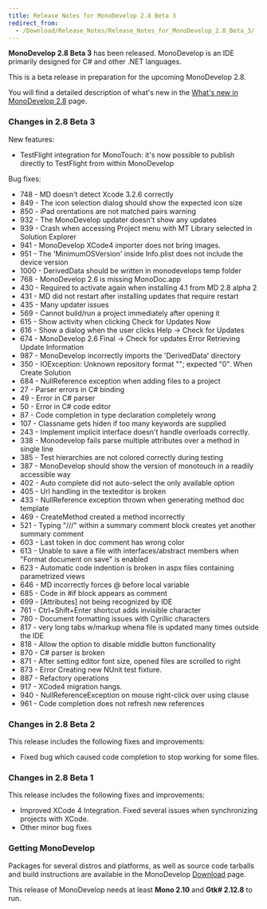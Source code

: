 ```yaml
---
title: Release Notes for MonoDevelop 2.8 Beta 3
redirect_from:
  - /Download/Release_Notes/Release_Notes_for_MonoDevelop_2.8_Beta_3/
---
```


**MonoDevelop 2.8 Beta 3** has been released. MonoDevelop is an IDE primarily designed for C# and other .NET languages.

This is a beta release in preparation for the upcoming MonoDevelop 2.8. 

You will find a detailed description of what's new in the [What's new in MonoDevelop 2.8](/Download/What's_new_in_MonoDevelop_2.8 "Download/What's new in MonoDevelop 2.8") page.

### <span>Changes in 2.8 Beta 3</span>

New features:

-   <span class="s1">TestFlight integration for MonoTouch: it's now possible to publish directly to TestFlight from within MonoDevelop</span>

Bug fixes:

-   748 - MD doesn't detect Xcode 3.2.6 correctly
-   849 - The icon selection dialog should show the expected icon size
-   850 - iPad orentations are not matched pairs warning
-   932 - The MonoDevelop updater doesn't show any updates
-   939 - Crash when accessing Project menu with MT Library selected in Solution Explorer
-   941 - MonoDevelop XCode4 importer does not bring images.
-   951 - The 'MinimumOSVersion' inside Info.plist does not include the device version
-   1000 - DerivedData should be written in monodevelops temp folder
-   768 - MonoDevelop 2.6 is missing MonoDoc.app
-   430 - Required to activate again when installing 4.1 from MD 2.8 alpha 2
-   431 - MD did not restart after installing updates that require restart
-   435 - Many updater issues
-   569 - Cannot build/run a project immediately after opening it
-   615 - Show activity when clicking Check for Updates Now
-   616 - Show a dialog when the user clicks Help -\> Check for Updates
-   674 - MonoDevelop 2.6 Final -\> Check for updates Error Retrieving Update Information
-   987 - MonoDevelop incorrectly imports the 'DerivedData' directory
-   350 - IOException: Unknown repository format ""; expected "0". When Create Solution
-   684 - NullReference exception when adding files to a project
-   27 - Parser errors in C# binding
-   49 - Error in C# parser
-   50 - Error in C# code editor
-   87 - Code completion in type declaration completely wrong
-   107 - Classname gets hiden if too many keywords are supplied
-   243 - Implement implicit interface doesn't handle overloads correctly.
-   338 - Monodevelop fails parse multiple attributes over a method in single line
-   385 - Test hierarchies are not colored correctly during testing
-   387 - MonoDevelop should show the version of monotouch in a readily accessible way
-   402 - Auto complete did not auto-select the only available option
-   405 - Url handling in the texteditor is broken
-   433 - NullReference exception thrown when generating method doc template
-   469 - CreateMethod created a method incorrectly
-   521 - Typing "///" within a summary comment block creates yet another summary comment
-   603 - Last token in doc comment has wrong color
-   613 - Unable to save a file with interfaces/abstract members when "Format document on save" is enabled
-   623 - Automatic code indention is broken in aspx files containing parametrized views
-   646 - MD incorrectly forces @ before local variable
-   685 - Code in \#if block appears as comment
-   699 - [Attributes] not being recognized by IDE
-   761 - Ctrl+Shift+Enter shortcut adds invisible character
-   780 - Document formatting issues with Cyrillic characters
-   817 - very long tabs w/markup whena file is updated many times outside the IDE
-   818 - Allow the option to disable middle button functionality
-   870 - C# parser is broken
-   871 - After setting editor font size, opened files are scrolled to right
-   873 - Error Creating new NUnit test fixture.
-   887 - Refactory operations
-   917 - XCode4 migration hangs.
-   940 - NullReferenceException on mouse right-click over using clause
-   961 - Code completion does not refresh new references

### <span>Changes in 2.8 Beta 2</span>

This release includes the following fixes and improvements:

-   Fixed bug which caused code completion to stop working for some files.

### Changes in 2.8 Beta 1

This release includes the following fixes and improvements:

-   Improved XCode 4 Integration. Fixed several issues when synchronizing projects with XCode.
-   Other minor bug fixes

### Getting MonoDevelop

Packages for several distros and platforms, as well as source code tarballs and build instructions are available in the MonoDevelop [Download](/Download "Download") page.

This release of MonoDevelop needs at least **Mono 2.10** and **Gtk# 2.12.8** to run.
